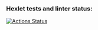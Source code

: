 ### Hexlet tests and linter status:
[![Actions Status](https://github.com/polby/frontend-project-lvl1/workflows/hexlet-check/badge.svg)](https://github.com/polby/frontend-project-lvl1/actions)